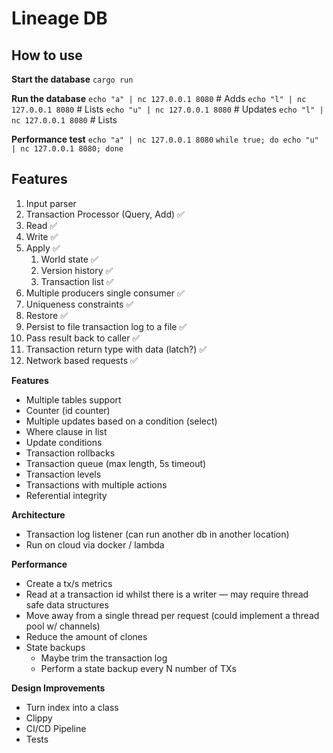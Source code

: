 # Lineage DB

## How to use 

**Start the database**
`cargo run`

**Run the database**
`echo "a" | nc 127.0.0.1 8080` # Adds
`echo "l" | nc 127.0.0.1 8080` # Lists
`echo "u" | nc 127.0.0.1 8080` # Updates
`echo "l" | nc 127.0.0.1 8080` # Lists

**Performance test**
`echo "a" | nc 127.0.0.1 8080`
`while true; do echo "u" | nc 127.0.0.1 8080; done`

## Features
1. Input parser
1. Transaction Processor (Query, Add) ✅
1. Read ✅
1. Write ✅ 
1. Apply ✅
    1. World state ✅
    1. Version history ✅
    1. Transaction list ✅
1. Multiple producers single consumer ✅
1. Uniqueness constraints ✅
1. Restore ✅
1. Persist to file transaction log to a file ✅
1. Pass result back to caller ✅
1. Transaction return type with data (latch?) ✅
1. Network based requests ✅

**Features**
- Multiple tables support
- Counter (id counter)
- Multiple updates based on a condition (select)
- Where clause in list
- Update conditions
- Transaction rollbacks
- Transaction queue (max length, 5s timeout)
- Transaction levels
- Transactions with multiple actions
- Referential integrity

**Architecture**
- Transaction log listener (can run another db in another location)
- Run on cloud via docker / lambda

**Performance**
- Create a tx/s metrics
- Read at a transaction id whilst there is a writer — may require thread safe data structures
- Move away from a single thread per request (could implement a thread pool w/ channels)
- Reduce the amount of clones
- State backups
    - Maybe trim the transaction log
    - Perform a state backup every N number of TXs

**Design Improvements**
- Turn index into a class
- Clippy
- CI/CD Pipeline
- Tests